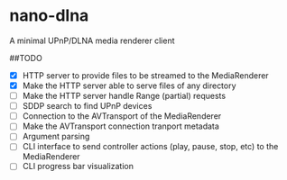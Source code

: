 # nano-dlna
A minimal UPnP/DLNA media renderer client

##TODO
- [X] HTTP server to provide files to be streamed to the MediaRenderer
- [X] Make the HTTP server able to serve files of any directory
- [ ] Make the HTTP server handle Range (partial) requests
- [ ] SDDP search to find UPnP devices
- [ ] Connection to the AVTransport of the MediaRenderer 
- [ ] Make the AVTransport connection tranport metadata
- [ ] Argument parsing
- [ ] CLI interface to send controller actions (play, pause, stop, etc) to the MediaRenderer
- [ ] CLI progress bar visualization
